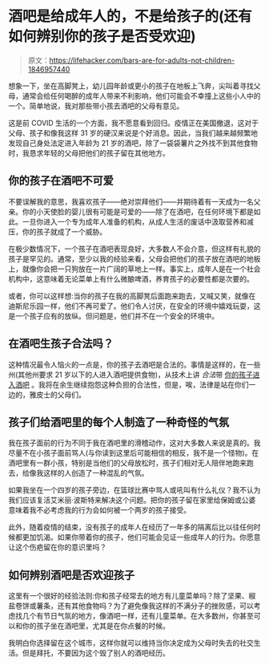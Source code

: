 # 酒吧是给成年人的，不是给孩子的(还有如何辨别你的孩子是否受欢迎)

> 原文：<https://lifehacker.com/bars-are-for-adults-not-children-1846957440>

想象一下，坐在高脚凳上，幼儿园年龄或更小的孩子在地板上飞奔，尖叫着寻找父母，通常会给任何喝醉的成年人带来不利影响，他们可能会不幸撞上这些小人中的一个。简单地说，我对那些带小孩去酒吧的父母有意见。



这是前 COVID 生活的一个方面，我不愿意看到回归。疫情正在美国撤退，这对于父母、孩子和像我这样 31 岁的硬汉来说是个好消息。因此，当我们越来越频繁地发现自己身处法定进入年龄为 21 岁的酒吧，除了一袋袋薯片之外找不到其他食物时，我恳求年轻的父母把他们的孩子留在其他地方。

## 你的孩子在酒吧不可爱

不要误解我的意思，我喜欢孩子——绝对崇拜他们——并期待着有一天成为一名父亲。你的小天使脸的婴儿很有可能是可爱的——除了在酒吧，在任何环境下都是如此。一旦你进入一个专为成年人准备的机构，从成人生活的废话中汲取营养和减压，你的孩子就成了一个威胁。

在极少数情况下，一个孩子在酒吧表现良好，大多数人不会介意，但这样有礼貌的孩子是罕见的。通常，至少以我的经验来看，父母会把他们的孩子放在酒吧的地板上，就像你会把一只狗放在一片广阔的草地上一样。事实上，成年人是在一个社会机构中，这意味着无论菜单上有什么微酿啤酒，养育孩子的必要性都是次要的。

或者，你可以这样想:当你的孩子在我的高脚凳后面跑来跑去，又喊又笑，就像在迪斯尼乐园一样，他们不再可爱了。他们令人讨厌，在安全的环境中嬉戏玩耍，这是一个孩子应有的放纵。但问题是，他们并不在一个安全的环境中。

## 在酒吧生孩子合法吗？

这种情况最令人恼火的一点是，你的孩子去酒吧是合法的。事情是这样的，在一些州(其他州要求 21 岁以下的人进入酒吧提供食物)，从技术上讲 *合法*带 [你的孩子进入酒吧](https://www.eater.com/2019/8/30/20840521/how-to-bring-baby-to-bar-parenting) 。我将在余生继续抱怨这种负担的合法性，但是，唉，法律是站在你们一边的，雅皮士的父母们。

## 孩子们给酒吧里的每个人制造了一种奇怪的气氛

我在孩子面前的行为不同于我在酒吧里的滑稽动作，这对大多数人来说是真的。我尽量不在小孩子面前骂人(与你读到这里后可能相信的相反，我不是一个怪物)。在酒吧里有一群小孩，特别是当他们的父母放松时，孩子们相对无人陪伴地跑来跑去，给像我这样的人创造了一种混乱的气氛。

如果我坐在一个四岁的孩子旁边，在篮球比赛中骂人或吼叫有什么礼仪？我不认为我们应该复活艾米丽·波斯特来解决这个问题。把你的孩子留在家里给保姆或公婆意味着我不必考虑我的行为会如何被一个两岁的孩子接受。

此外，随着疫情的结束，没有孩子的成年人在经历了一年多的隔离后比以往任何时候都更加饥渴。如果你带着你的孩子，他们可能会见证一些成年人的行为。你愿意让这个伤疤留在你的意识里吗？

## 如何辨别酒吧是否欢迎孩子

这里有一个很好的经验法则:你和孩子经常去的地方有儿童菜单吗？除了坚果、椒盐卷饼或薯条，还有其他食物吗？为了避免像我这样的不满分子的挫败感，可以考虑找几个有节日气氛的地方，像酒吧一样，还有儿童菜单。在大多数州，你甚至可以和你的孩子坐在酒吧里，尤其是在你点餐的时候。

我明白你选择留在这个城市，这样你就可以维持当你决定成为父母时失去的社交生活。但是拜托，不要因为这个毁了别人的酒吧经历。